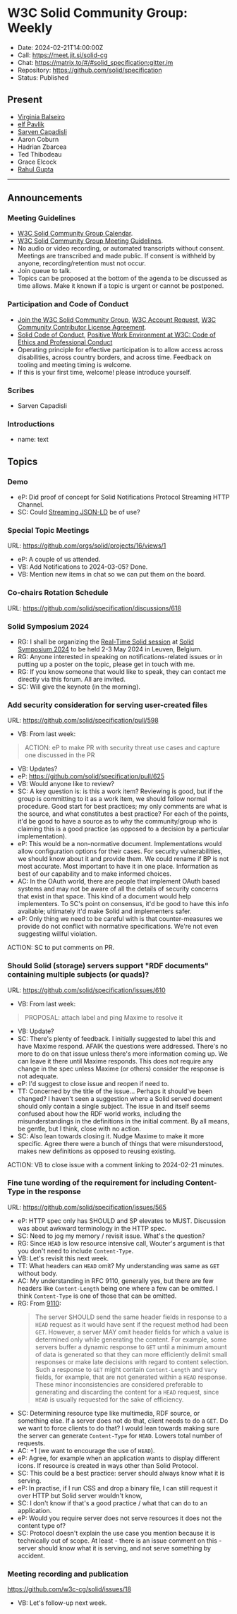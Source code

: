 # W3C Solid Community Group: Weekly

* Date: 2024-02-21T14:00:00Z
* Call: https://meet.jit.si/solid-cg
* Chat: https://matrix.to/#/#solid_specification:gitter.im
* Repository: https://github.com/solid/specification
* Status: Published


## Present
* [Virginia Balseiro](https://virginiabalseiro.com/#me)
* [elf Pavlik](https://elf-pavlik.hackers4peace.net)
* [Sarven Capadisli](https://csarven.ca/#i)
* Aaron Coburn
* Hadrian Zbarcea
* Ted Thibodeau
* Grace Elcock
* [Rahul Gupta](https://cxres.pages.dev/profile#i)

---

## Announcements

### Meeting Guidelines
* [W3C Solid Community Group Calendar](https://www.w3.org/groups/cg/solid/calendar).
* [W3C Solid Community Group Meeting Guidelines](https://github.com/w3c-cg/solid/blob/main/meetings/README.md).
* No audio or video recording, or automated transcripts without consent. Meetings are transcribed and made public. If consent is withheld by anyone, recording/retention must not occur.
* Join queue to talk.
* Topics can be proposed at the bottom of the agenda to be discussed as time allows. Make it known if a topic is urgent or cannot be postponed.

### Participation and Code of Conduct
* [Join the W3C Solid Community Group](https://www.w3.org/community/solid/join), [W3C Account Request](http://www.w3.org/accounts/request), [W3C Community Contributor License Agreement](https://www.w3.org/community/about/agreements/cla/).
* [Solid Code of Conduct](https://github.com/solid/process/blob/main/code-of-conduct.md), [Positive Work Environment at W3C: Code of Ethics and Professional Conduct](https://www.w3.org/Consortium/cepc/)
* Operating principle for effective participation is to allow access across disabilities, across country borders, and across time. Feedback on tooling and meeting timing is welcome.
* If this is your first time, welcome! please introduce yourself.

### Scribes
* Sarven Capadisli


### Introductions
* name: text

## Topics

### Demo

* eP: Did proof of concept for Solid Notifications Protocol Streaming HTTP Channel.
* SC: Could [Streaming JSON-LD](https://www.w3.org/TR/json-ld11-streaming/) be of use?


### Special Topic Meetings
URL: https://github.com/orgs/solid/projects/16/views/1

* eP: A couple of us attended.
* VB: Add Notifications to 2024-03-05? Done.
* VB: Mention new items in chat so we can put them on the board.


### Co-chairs Rotation Schedule
URL: https://github.com/solid/specification/discussions/618


### Solid Symposium 2024

* RG: I shall be organizing the [Real-Time Solid session](https://cxres.inrupt.net/public/SoSy24/RealTimeSolid/) at [Solid Symposium 2024](https://events.vito.be/sosy2024) to be held 2-3 May 2024 in Leuven, Belgium.
* RG: Anyone interested in speaking on notifications-related issues or in putting up a poster on the topic, please get in touch with me.
* RG: If you know someone that would like to speak, they can contact me directly via this forum. All are invited.
* SC: Will give the keynote (in the morning).


### Add security consideration for serving user-created files
URL: https://github.com/solid/specification/pull/598

* VB: From last week:

> ACTION: eP to make PR with security threat use cases and capture one discussed in the PR

* VB: Updates?
* eP: https://github.com/solid/specification/pull/625
* VB: Would anyone like to review?
* SC: A key question is: is this a work item? Reviewing is good, but if the group is committing to it as a work item, we should follow normal procedure. Good start for best practices; my only comments are what is the source, and what constitutes a best practice? For each of the points, it'd be good to have a source as to why the community/group who is claiming this is a good practice (as opposed to a decision by a particular implementation).
* eP: This would be a non-normative document. Implementations would allow configuration options for their cases. For security vulnerabilities, we should know about it and provide them. We could rename if BP is not most accurate. Most important to have it in one place. Information as best of our capability and to make informed choices.
* AC: In the OAuth world, there are people that implement OAuth based systems and may not be aware of all the details of security concerns that exist in that space. This kind of a document would help implementers. To SC's point on consensus, it'd be good to have this info available; ultimately it'd make Solid and implementers safer.
* eP: Only thing we need to be careful with is that counter-measures we provide do not conflict with normative specifications. We're not even suggesting willful violation.

ACTION: SC to put comments on PR.

### Should Solid (storage) servers support "RDF documents" containing multiple subjects (or quads)?
URL: https://github.com/solid/specification/issues/610
* VB: From last week:
>  PROPOSAL: attach label and ping Maxime to resolve it
* VB: Update?
* SC: There's plenty of feedback. I initially suggested to label this and have Maxime respond. AFAIK the questions were addressed. There's no more to do on that issue unless there's more information coming up. We can leave it there until Maxime responds. This does not require any change in the spec unless Maxime (or others) consider the response is not adequate.
* eP: I'd suggest to close issue and reopen if need to.
* TT: Concerned by the title of the issue... Perhaps it should've been changed? I haven't seen a suggestion where a Solid served document should only contain a single subject. The issue in and itself seems confused about how the RDF world works, including the misunderstandings in the definitions in the initial comment. By all means, be gentle, but I think, close with no action.
* SC: Also lean towards closing it. Nudge Maxime to make it more specific. Agree there were a bunch of things that were misunderstood, makes new definitions as opposed to reusing existing.

ACTION: VB to close issue with a comment linking to 2024-02-21 minutes.


### Fine tune wording of the requirement for including Content-Type in the response
URL: https://github.com/solid/specification/issues/565

* eP: HTTP spec only has SHOULD and SP elevates to MUST. Discussion was about awkward terminology in the HTTP spec.
* SC: Need to jog my memory / revisit issue. What's the question?
* RG: Since `HEAD` is low resource intensive call, Wouter's argument is that you don't need to include `Content-Type`.
* VB: Let's revisit this next week.
* TT: What headers can `HEAD` omit? My understanding was same as `GET` without body.
* AC: My understanding in RFC 9110, generally yes, but there are few headers like `Content-Length` being one where a few can be omitted. I think `Content-Type` is one of those that can be omitted.
* RG: From [9110](https://www.rfc-editor.org/rfc/rfc9110#section-9.3.2):
  > The server SHOULD send the same header fields in response to a `HEAD` request as it would have sent if the request method had been `GET`. However, a server MAY omit header fields for which a value is determined only while generating the content. For example, some servers buffer a dynamic response to `GET` until a minimum amount of data is generated so that they can more efficiently delimit small responses or make late decisions with regard to content selection. Such a response to `GET` might contain `Content-Length` and `Vary` fields, for example, that are not generated within a `HEAD` response. These minor inconsistencies are considered preferable to generating and discarding the content for a `HEAD` request, since `HEAD` is usually requested for the sake of efficiency.
* SC: Determining resource type like multimedia, RDF source, or something else. If a server does not do that, client needs to do a `GET`. Do we want to force clients to do that? I would lean towards making sure the server can generate `Content-Type` for `HEAD`. Lowers total number of requests.
* AC: +1 (we want to encourage the use of `HEAD`).
* eP: Agree, for example when an application wants to display different icons. If resource is created in ways other than Solid Protocol.
* SC: This could be a best practice: server should always know what it is serving.
* eP: In practise, if I run CSS and drop a binary file, I can still request it over HTTP but Solid server wouldn't know,
* SC: I don't know if that's a good practice / what that can do to an application.
* eP: Would you require server does not serve resources it does not the content type of?
* SC: Protocol doesn't explain the use case you mention because it is technically out of scope. At least - there is an issue comment on this - server should know what it is serving, and not serve something by accident.


### Meeting recording and publication
https://github.com/w3c-cg/solid/issues/18

* VB: Let's follow-up next week.
